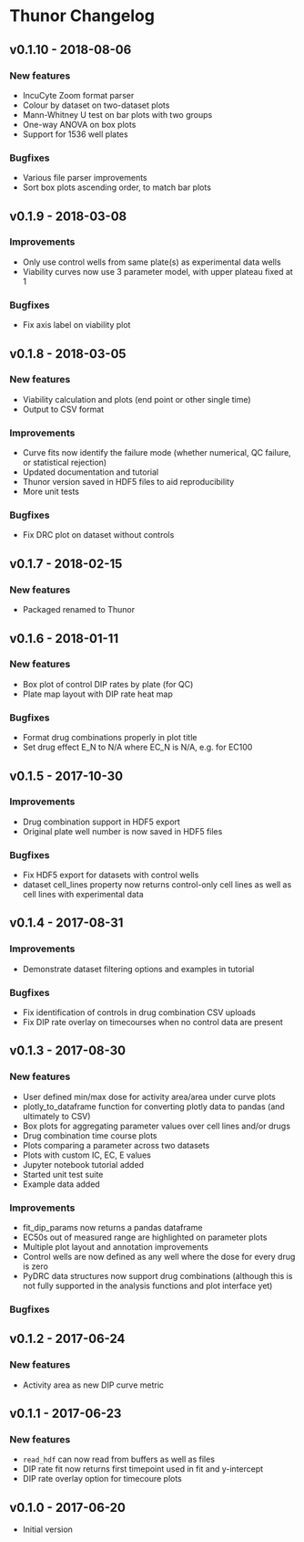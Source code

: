 Thunor Changelog
================

## v0.1.10 - 2018-08-06

### New features

* IncuCyte Zoom format parser
* Colour by dataset on two-dataset plots
* Mann-Whitney U test on bar plots with two groups
* One-way ANOVA on box plots
* Support for 1536 well plates

### Bugfixes

* Various file parser improvements
* Sort box plots ascending order, to match bar plots

## v0.1.9 - 2018-03-08

### Improvements

* Only use control wells from same plate(s) as experimental data wells
* Viability curves now use 3 parameter model, with upper plateau fixed at 1

### Bugfixes

* Fix axis label on viability plot

## v0.1.8 - 2018-03-05

### New features

* Viability calculation and plots (end point or other single time)
* Output to CSV format

### Improvements

* Curve fits now identify the failure mode (whether numerical, QC failure, or statistical rejection)
* Updated documentation and tutorial
* Thunor version saved in HDF5 files to aid reproducibility
* More unit tests

### Bugfixes

* Fix DRC plot on dataset without controls

## v0.1.7 - 2018-02-15

### New features

* Packaged renamed to Thunor

## v0.1.6 - 2018-01-11

### New features

* Box plot of control DIP rates by plate (for QC)
* Plate map layout with DIP rate heat map

### Bugfixes

* Format drug combinations properly in plot title
* Set drug effect E_N to N/A where EC_N is N/A, e.g. for EC100

## v0.1.5 - 2017-10-30

### Improvements

* Drug combination support in HDF5 export
* Original plate well number is now saved in HDF5 files

### Bugfixes

* Fix HDF5 export for datasets with control wells
* dataset cell_lines property now returns control-only cell lines as well as
 cell lines with experimental data

## v0.1.4 - 2017-08-31

### Improvements

* Demonstrate dataset filtering options and examples in tutorial

### Bugfixes

* Fix identification of controls in drug combination CSV uploads
* Fix DIP rate overlay on timecourses when no control data are present

## v0.1.3 - 2017-08-30

### New features

* User defined min/max dose for activity area/area under curve plots
* plotly_to_dataframe function for converting plotly data to pandas (and 
ultimately to CSV)
* Box plots for aggregating parameter values over cell lines and/or drugs
* Drug combination time course plots
* Plots comparing a parameter across two datasets
* Plots with custom IC, EC, E values
* Jupyter notebook tutorial added
* Started unit test suite
* Example data added

### Improvements

* fit_dip_params now returns a pandas dataframe
* EC50s out of measured range are highlighted on parameter plots
* Multiple plot layout and annotation improvements
* Control wells are now defined as any well where the dose for every drug is
 zero
* PyDRC data structures now support drug combinations (although this is not 
fully supported in the analysis functions and plot interface yet)

### Bugfixes

## v0.1.2 - 2017-06-24

### New features

* Activity area as new DIP curve metric

## v0.1.1 - 2017-06-23

### New features

* `read_hdf` can now read from buffers as well as files
* DIP rate fit now returns first timepoint used in fit and y-intercept
* DIP rate overlay option for timecoure plots

## v0.1.0 - 2017-06-20

* Initial version
